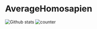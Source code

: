 # AverageHomosapien

![Github stats](https://github-readme-stats.vercel.app/api?username=AverageHomosapien)
![counter](https://enu3dh16cpjvixi.m.pipedream.net)